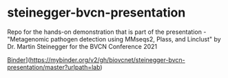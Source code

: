 # steinegger-bvcn-presentation
Repo for the hands-on demonstration that is part of the presentation - "Metagenomic pathogen detection using MMseqs2, Plass, and Linclust" by Dr. Martin Steinegger for the BVCN Conference 2021

[Binder](https://mybinder.org/badge_logo.svg)](https://mybinder.org/v2/gh/biovcnet/steinegger-bvcn-presentation/master?urlpath=lab)
